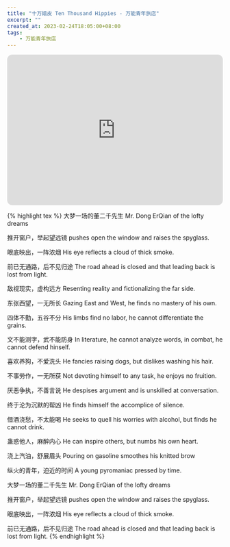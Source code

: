 ```yaml
---
title: "十万嬉皮 Ten Thousand Hippies - 万能青年旅店"
excerpt: ""
created_at: 2023-02-24T18:05:00+08:00
tags:
    - 万能青年旅店
---
```


<iframe style="border-radius:12px" src="https://open.spotify.com/embed/track/7hEP7naI4bwsev2LeG0l4X?utm_source=generator" width="100%" height="352" frameBorder="0" allowfullscreen="" allow="autoplay; clipboard-write; encrypted-media; fullscreen; picture-in-picture" loading="lazy"></iframe>

{% highlight tex %}
大梦一场的董二千先生
Mr. Dong ErQian of the lofty dreams

推开窗户，举起望远镜
pushes open the window and raises the spyglass.

眼底映出，一阵浓烟
His eye reflects a cloud of thick smoke.

前已无通路，后不见归途
The road ahead is closed and that leading back is lost from light.
 
敌视现实，虚构远方
Resenting reality and fictionalizing the far side.

东张西望，一无所长
Gazing East and West, he finds no mastery of his own.

四体不勤，五谷不分
His limbs find no labor, he cannot differentiate the grains.

文不能测字，武不能防身
In literature, he cannot analyze words, in combat, he cannot defend hinself.

喜欢养狗，不爱洗头
He fancies raising dogs, but dislikes washing his hair.

不事劳作，一无所获
Not devoting himself to any task, he enjoys no fruition.

厌恶争执，不善言说
He despises argument and is unskilled at conversation.

终于沦为沉默的帮凶
He finds himself the accomplice of silence.

借酒浇愁，不太能喝
He seeks to quell his worries with alcohol, but finds he cannot drink.

蛊惑他人，麻醉内心
He can inspire others, but numbs his own heart.

浇上汽油，舒展眉头
Pouring on gasoline smoothes his knitted brow

纵火的青年，迫近的时间
A young pyromaniac pressed by time.
 
大梦一场的董二千先生
Mr. Dong ErQian of the lofty dreams

推开窗户，举起望远镜
pushes open the window and raises the spyglass.

眼底映出，一阵浓烟
His eye reflects a cloud of thick smoke.

前已无通路，后不见归途
The road ahead is closed and that leading back is lost from light.
{% endhighlight %}

